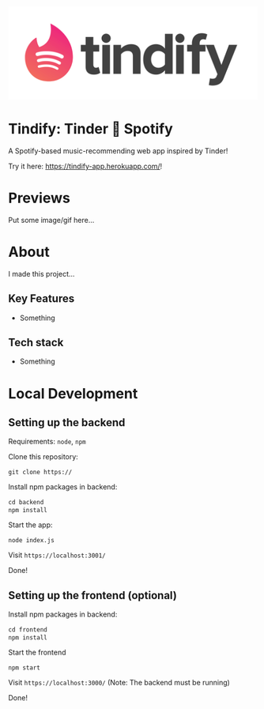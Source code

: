 ![Tindify Logo](./assets/FullLogo.png)

# Tindify: Tinder 🤝 Spotify

A Spotify-based music-recommending web app inspired by Tinder!

Try it here: https://tindify-app.herokuapp.com/!

# Previews
Put some image/gif here...

# About
I made this project...
## Key Features
- Something

## Tech stack
- Something

# Local Development

## Setting up the backend

Requirements: `node`, `npm`

Clone this repository:
```
git clone https://
```
Install npm packages in backend:
```
cd backend
npm install
```
Start the app:
```
node index.js
```
Visit `https://localhost:3001/`

Done!

## Setting up the frontend (optional)
Install npm packages in backend:
```
cd frontend
npm install
```
Start the frontend
```
npm start
```
Visit `https://localhost:3000/` (Note: The backend must be running)

Done!
